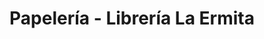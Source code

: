 ---
title: "Papelería - Librería La Ermita"
url: /torrent/papeleria-libreria-la-ermita/
shop: material de oficina
---